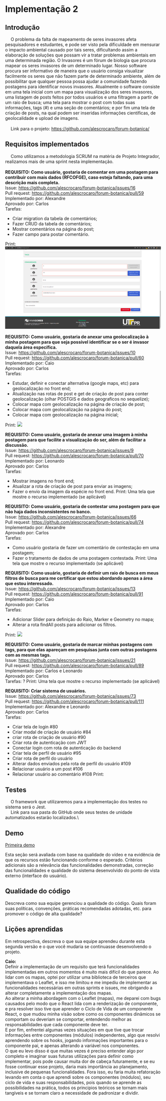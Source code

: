 # Implementação 2 
 
##	Introdução
&emsp; O problema da falta de mapeamento de seres invasores afeta pesquisadores e estudantes, e pode ser visto pela dificuldade em mensurar o impacto ambiental causado por tais seres, dificultando assim a elaboração de soluções que possam vir a tratar problemas ambientais em uma determinada região. O Invasores é um fórum de biologia que procura mapear os seres invasores de um determinado lugar. Nosso software procura ser informativo de maneira que o usuário consiga visualizar facilmente os seres que não fazem parte de determinado ambiente, além de possibilitar que qualquer pessoa possa ajudar a comunidade fazendo postagens para identificar novos invasores. Atualmente o software consiste em uma tela inicial com um mapa para visualização dos seres invasores, uma listagem de posts feitos por todos usuários e uma filtragem a partir de um raio de busca; uma tela para mostrar o post com todas suas informações, tags (#) e uma seção de comentários; e por fim uma tela de criação de posts, na qual podem ser inseridas informações científicas, de geolocalidade e upload de imagens.
\
\
&emsp; Link para o projeto: https://github.com/alescrocaro/forum-botanica/
 
 
 
## Requisitos implementados
&emsp; Como utilizamos a metodologia SCRUM na matéria de Projeto Integrador, realizamos mais de uma sprint nesta implementação.\
\
**REQUISITO: Como usuário, gostaria de comentar em uma postagem para contribuir com mais dados (RFCOFGE), caso esteja faltando, para uma descrição mais completa.** \
Issue: https://github.com/alescrocaro/forum-botanica/issues/16 \
Pull request: https://github.com/alescrocaro/forum-botanica/pull/59 \
Implementado por: Alexandre\
Aprovado por: Carlos\
Tarefas: 
 - Criar migration da tabela de comentários;
 - Fazer CRUD da tabela de comentários;
 - Mostrar comentários na página do post;
 - Fazer campo para postar comentário.

Print: ![](./assets/prints/secao-comentarios.png)

**REQUISITO: Como usuário, gostaria de anexar uma geolocalização à minha postagem para que seja possível identificar se o ser é invasor daquela área específica.** \
Issue: https://github.com/alescrocaro/forum-botanica/issues/10 \
Pull request: https://github.com/alescrocaro/forum-botanica/pull/60 \
Implementado por: Caio\
Aprovado por: Carlos\
Tarefas: 
 - Estudar, definir e conectar alternativa (google maps, etc) para geolocalização no front end;
 - Atualização nas rotas de post e get de criação de post para conter geolocalização (olhar POSTGIS e dados geograficos no sequelize);
 - Colocar mapa com geolocalização na página de criação de post;
 - Colocar mapa com geolocalização na página do post;
 - Colocar mapa com geolocalização na página inicial;

Print: ![](https://i.imgur.com/mJIvv4Z.png)


**REQUISITO: Como usuário, gostaria de anexar uma imagem à minha postagem para que facilite a visualização do ser, além de facilitar a discussão.** \
Issue: https://github.com/alescrocaro/forum-botanica/issues/9 \
Pull request: https://github.com/alescrocaro/forum-botanica/pull/70 \
Implementado por: Leonardo\
Aprovado por: Carlos\
Tarefas: 
 - Mostrar imagens no front end;
 - Atualizar a rota de criação de post para enviar as imagens;
 - Fazer o envio da imagem da espécie no front end.
Print: Uma tela que mostre o recurso implementado (se aplicável)


**REQUISITO: Como usuário, gostaria de contestar uma postagem para que não haja dados inconsistentes no banco.** \
Issue: https://github.com/alescrocaro/forum-botanica/issues/66 \
Pull request: https://github.com/alescrocaro/forum-botanica/pull/74 \
Implementado por: Alexandre\
Aprovado por: Carlos\
Tarefas: 
 - Como usuário gostaria de fazer um comentário de contestação em uma postagem;
 - Fazer o tratamento de dados de uma postagem contestada.
Print: Uma tela que mostre o recurso implementado (se aplicável)


**REQUISITO: Como usuário, gostaria de definir um raio de busca em meus filtros de busca para me certificar que estou abordando apenas a área que estou interessado.** \
Issue: https://github.com/alescrocaro/forum-botanica/issues/13 \
Pull request: https://github.com/alescrocaro/forum-botanica/pull/91 \
Implementado por: Caio\
Aprovado por: Carlos\
Tarefas: 
 - Adicionar Slider para definição do Raio, Marker e Geometry no mapa;
 - Alterar a rota findAll posts para adicionar os filtros.

Print:  ![](https://imgur.com/elukDj7.png)


**REQUISITO: Como usuário, gostaria de marcar minhas postagens com tags, para que elas apareçam em pesquisas junta com outras postagens com as mesmas tags.** \
Issue: https://github.com/alescrocaro/forum-botanica/issues/21 \
Pull request: https://github.com/alescrocaro/forum-botanica/pull/89 \
Implementado por: Carlos e Leonardo\
Aprovado por: Carlos\
Tarefas: ?
Print: Uma tela que mostre o recurso implementado (se aplicável)


**REQUISITO: Criar sistema de usuários.** \
Issue: https://github.com/alescrocaro/forum-botanica/issues/73 \
Pull request: https://github.com/alescrocaro/forum-botanica/pull/111 \
Implementado por: Alexandre e Leonardo\
Aprovado por: Carlos\
Tarefas: 
 - Criar tela de login #80
 - Criar modal de criação de usuário #84
 - criar rota de criação de usuário #90
 - Criar rota de autenticação com JWT
 - Conectar login com rota de autenticação do backend
 - Criar tela de perfil de usuário #95
 - Criar rota de perfil do usuário
 - Alterar dados enviados pela rota de perfil do usuário #109
 - Relacionar usuário a um post #106
 - Relacionar usuário ao comentário #108
Print:



## Testes
&emsp; O framework que utilizaremos para a implementação dos testes no sistema será o Jest.\
&emsp; Link para sua pasta do GitHub onde seus testes de unidade automatizados estarão localizados.\
 
 
 
## Demo
[Primeira demo](https://youtu.be/WvbdLIZnVnI)
 
Esta seção será avaliada com base na qualidade do vídeo e na evidência de que os recursos estão funcionando conforme o esperado. Critérios adicionais são a relevância das funcionalidades demonstradas, correção das funcionalidades e qualidade do sistema desenvolvido do ponto de vista externo (interface do usuário).
 
 
 
##	Qualidade do código
Descreva como sua equipe gerenciou a qualidade do código. Quais foram suas políticas, convenções, práticas recomendadas adotadas, etc. para promover o código de alta qualidade? 
 
 
 
##	Lições aprendidas
Em retrospectiva, descreva o que sua equipe aprendeu durante esta segunda versão e o que você mudaria se continuasse desenvolvendo o projeto.

**Caio:** \
Definir a implementação de um requisito que terá funcionalidades implementadas em outros momentos é muito mais difícil do que parece. Ao lidar com os mapas, optei por utilizar uma biblioteca de terceiros que implementava o Leaflet, e isso me limitou e me impediu de implementar as funcionalidades necessárias em outras sprints e issues, me obrigando a alterar completamente a implementação dos mapas.\
Ao alterar a minha abordagem com o Leaflet (mapas), me deparei com bugs causados pelo modo que o React lida com a renderização de componente, e pra resolver isso tive que aprender o Ciclo de Vida de um componente React, o que mudou minha visão sobre como os componentes dinâmicos se comportam ou deveriam se comportar, entendendo melhor as responsabilidades que cada componente deve ter.\
E por fim, enfrentei algumas vezes situações em que tive que trocar informações entre componentes (módulos) independentes, algo que resolvi aprendendo sobre os hooks, jogando informações importantes para o componente pai, e apenas alterando a variável nos componentes.\
O que eu levo disso é que muitas vezes é preciso entender algo por completo e imaginar suas futuras utilizações para definir como implementar, pois pode causar muita dor de cabeça futuramente, e se eu fosse continuar esse projeto, daria mais importância ao planejamento, inclusive de pequenas funcionalidades. Fora isso, eu faria muita refatoração levando em conta o que aprendi sobre os componentes (módulos), seu ciclo de vida e suas responsabilidades, pois quando se aprende as possibilidades na prática, todos os principios teóricos se tornam mais tangíveis e se tornam claro a necessidade de padronizar e dividir.
